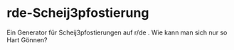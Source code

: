 # rde-Scheij3pfostierung
Ein Generator für Scheij3pfostierungen auf r/de . Wie kann man sich nur so Hart Gönnen?
